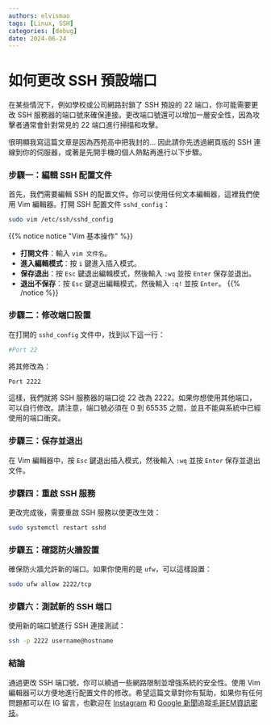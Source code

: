 ```yaml
---
authors: elvismao
tags: [Linux, SSH]
categories: [debug]
date: 2024-06-24
---
```


# 如何更改 SSH 預設端口

在某些情況下，例如學校或公司網路封鎖了 SSH 預設的 22 端口，你可能需要更改 SSH 服務器的端口號來確保連接。更改端口號還可以增加一層安全性，因為攻擊者通常會針對常見的 22 端口進行掃描和攻擊。

<!--more-->

很明顯我寫這篇文章是因為西苑高中把我封的... 因此請你先透過網頁版的 SSH 連線到你的伺服器，或著是先開手機的個人熱點再進行以下步驟。

### 步驟一：編輯 SSH 配置文件

首先，我們需要編輯 SSH 的配置文件。你可以使用任何文本編輯器，這裡我們使用 Vim 編輯器。打開 SSH 配置文件 `sshd_config`：

```sh
sudo vim /etc/ssh/sshd_config
```

{{% notice notice "Vim 基本操作" %}}

- **打開文件**：輸入 `vim 文件名`。
- **進入編輯模式**：按 `i` 鍵進入插入模式。
- **保存退出**：按 `Esc` 鍵退出編輯模式，然後輸入 `:wq` 並按 `Enter` 保存並退出。
- **退出不保存**：按 `Esc` 鍵退出編輯模式，然後輸入 `:q!` 並按 `Enter`。
{{% /notice %}}

### 步驟二：修改端口設置

在打開的 `sshd_config` 文件中，找到以下這一行：

```sh
#Port 22
```

將其修改為：

```sh
Port 2222
```

這樣，我們就將 SSH 服務器的端口從 22 改為 2222。如果你想使用其他端口，可以自行修改。請注意，端口號必須在 0 到 65535 之間，並且不能與系統中已經使用的端口衝突。

### 步驟三：保存並退出

在 Vim 編輯器中，按 `Esc` 鍵退出插入模式，然後輸入 `:wq` 並按 `Enter` 保存並退出文件。

### 步驟四：重啟 SSH 服務

更改完成後，需要重啟 SSH 服務以使更改生效：

```sh
sudo systemctl restart sshd
```

### 步驟五：確認防火牆設置

確保防火牆允許新的端口。如果你使用的是 `ufw`，可以這樣設置：

```sh
sudo ufw allow 2222/tcp
```

### 步驟六：測試新的 SSH 端口

使用新的端口號進行 SSH 連接測試：

```sh
ssh -p 2222 username@hostname
```

### 結論

通過更改 SSH 端口號，你可以繞過一些網路限制並增強系統的安全性。使用 Vim 編輯器可以方便地進行配置文件的修改。希望這篇文章對你有幫助，如果你有任何問題都可以在 IG 留言，也歡迎在 [Instagram](https://www.instagram.com/em.tec.blog) 和 [Google 新聞](https://news.google.com/publications/CAAqBwgKMKXLvgswsubVAw?ceid=TW:zh-Hant&oc=3)追蹤[毛哥EM資訊密技](https://em-tec.github.io/)。
